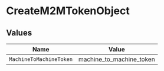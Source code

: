 # CreateM2MTokenObject


## Values

| Name                     | Value                    |
| ------------------------ | ------------------------ |
| `MachineToMachineToken`  | machine_to_machine_token |
